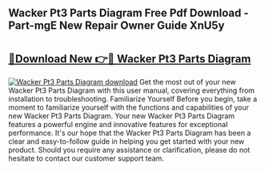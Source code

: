 ## Wacker Pt3 Parts Diagram Free Pdf Download - Part-mgE New Repair Owner Guide XnU5y

# <h2><a href="http://dfovqey.blite.top/?on=Wacker+Pt3+Parts+Diagram">🔗Download New 👉🔴 Wacker Pt3 Parts Diagram</a></h2>

[![Wacker Pt3 Parts Diagram download](https://i.imgur.com/lujVjoI.png)](http://dfovqey.blite.top/?on=Wacker+Pt3+Parts+Diagram)
Get the most out of your new Wacker Pt3 Parts Diagram with this user manual, covering everything from installation to troubleshooting. Familiarize Yourself Before you begin, take a moment to familiarize yourself with the functions and capabilities of your new Wacker Pt3 Parts Diagram. Your new Wacker Pt3 Parts Diagram features a powerful engine and innovative features for exceptional performance. It's our hope that the Wacker Pt3 Parts Diagram has been a clear and easy-to-follow guide in helping you get started with your new product. Should you require any assistance or clarification, please do not hesitate to contact our customer support team.
